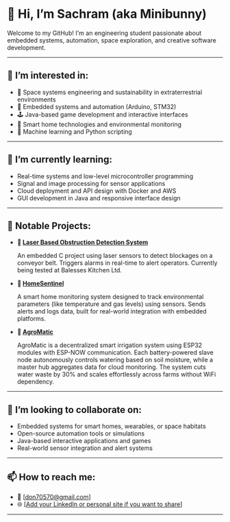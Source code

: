 # 👋 Hi, I’m Sachram (aka Minibunny)

Welcome to my GitHub! I'm an engineering student passionate about embedded systems, automation, space exploration, and creative software development.

---

## 👀 I’m interested in:
- 🚀 Space systems engineering and sustainability in extraterrestrial environments  
- 🤖 Embedded systems and automation (Arduino, STM32)  
- 🕹️ Java-based game development and interactive interfaces  
- 🌿 Smart home technologies and environmental monitoring  
- 🧠 Machine learning and Python scripting  

---

## 🌱 I’m currently learning:
- Real-time systems and low-level microcontroller programming  
- Signal and image processing for sensor applications  
- Cloud deployment and API design with Docker and AWS  
- GUI development in Java and responsive interface design  

---

## 💼 Notable Projects:

- **🚨 [Laser Based Obstruction Detection System](https://github.com/Minibunny14/Laser-Based-Obstruction-Detection-System)**
  
  An embedded C project using laser sensors to detect blockages on a conveyor belt. Triggers alarms in real-time to alert operators. Currently being tested at Balesses Kitchen Ltd.

- **🏡 [HomeSentinel](https://github.com/Minibunny14/HomeSentinel)**
  
  A smart home monitoring system designed to track environmental parameters (like temperature and gas levels) using sensors. Sends alerts and logs data, built for real-world integration with embedded platforms.

- **🌱 [AgroMatic](https://github.com/Minibunny14/Agro_Matic)**
  
  AgroMatic is a decentralized smart irrigation system using ESP32 modules with ESP-NOW communication. Each battery-powered slave node autonomously controls watering based on soil moisture, while a master hub aggregates data for cloud monitoring. The system cuts water waste by 30% and scales effortlessly across farms without WiFi dependency.

---

## 💞️ I’m looking to collaborate on:
- Embedded systems for smart homes, wearables, or space habitats  
- Open-source automation tools or simulations  
- Java-based interactive applications and games  
- Real-world sensor integration and alert systems  

---

## 📫 How to reach me:
- 📧 [don70570@gmail.com]
- 🌐 [[Add your LinkedIn or personal site if you want to share](https://www.linkedin.com/in/sachram-singh-0419a728a/)]

---

<!---
Minibunny14/Minibunny14 is a ✨ special ✨ repository because its `README.md` (this file) appears on your GitHub profile.
You can click the Preview link to take a look at your changes.
--->
